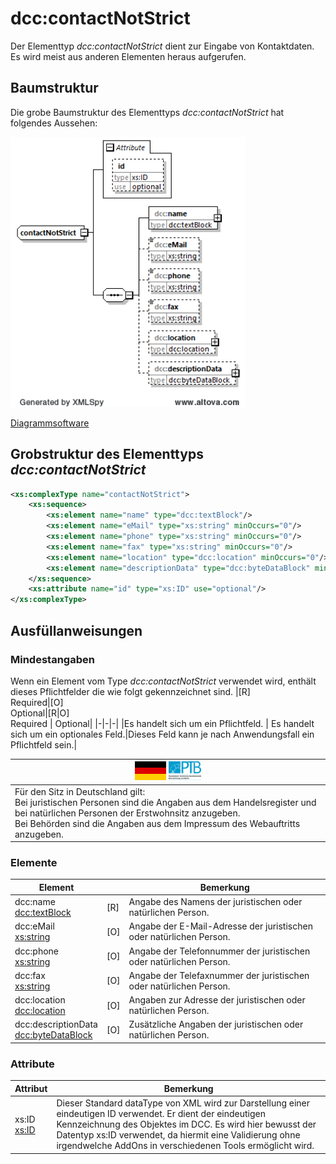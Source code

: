 # dcc:contactNotStrict

Der Elementtyp *dcc:contactNotStrict* dient zur Eingabe von Kontaktdaten. Es wird meist aus anderen Elementen heraus aufgerufen. 

## Baumstruktur

Die grobe Baumstruktur des Elementtyps *dcc:contactNotStrict* hat folgendes Aussehen:

<img src="../../images/contactNotStrict_raw.png" alt="contactNotStrict_raw" width="375" />

[Diagrammsoftware](../XSD_diagramviewer.md)

## Grobstruktur des Elementtyps *dcc:contactNotStrict* 
```xml
<xs:complexType name="contactNotStrict">
	<xs:sequence>
		<xs:element name="name" type="dcc:textBlock"/>
		<xs:element name="eMail" type="xs:string" minOccurs="0"/>
		<xs:element name="phone" type="xs:string" minOccurs="0"/>
		<xs:element name="fax" type="xs:string" minOccurs="0"/>
		<xs:element name="location" type="dcc:location" minOccurs="0"/>
		<xs:element name="descriptionData" type="dcc:byteDataBlock" minOccurs="0"/>
	</xs:sequence>
	<xs:attribute name="id" type="xs:ID" use="optional"/>
</xs:complexType>
```

## Ausfüllanweisungen

### Mindestangaben

Wenn ein Element vom Type *dcc:contactNotStrict* verwendet wird, enthält dieses Pflichtfelder die wie folgt gekennzeichnet sind.
|[R] <br> Required|[O] <br> Optional|[R\|O]<br>Required \| Optional|
|-|-|-|
|Es handelt sich um ein Pflichtfeld. | Es handelt sich um ein optionales Feld.|Dieses Feld kann je nach Anwendungsfall ein Pflichtfeld sein.|

|<img src="../../images/flagDE.png" alt="DE" height="30" /> <img src="../../images/flagPTB_DE.jpg" alt="PTB" height="30" />|
|-|
|Für den Sitz in Deutschland gilt:<br>Bei juristischen Personen sind die Angaben aus dem Handelsregister und bei natürlichen Personen der Erstwohnsitz anzugeben.<br>Bei Behörden sind die Angaben aus dem Impressum des Webauftritts anzugeben.

### Elemente
|Element||Bemerkung|
|-|-|-|
|dcc:name<br>[dcc:textBlock](../auxElements/textBlock.md)|[R]|Angabe des Namens der juristischen oder natürlichen Person.|
|dcc:eMail<br>[xs:string](https://www.w3.org/TR/xmlschema-2/#string)|[O]|Angabe der E-Mail-Adresse der juristischen oder natürlichen Person.|
|dcc:phone<br>[xs:string](https://www.w3.org/TR/xmlschema-2/#string)|[O]|Angabe der Telefonnummer der juristischen oder natürlichen Person.|
|dcc:fax<br>[xs:string](https://www.w3.org/TR/xmlschema-2/#string)|[O]|Angabe der Telefaxnummer der juristischen oder natürlichen Person.|
|dcc:location<br>[dcc:location](../auxElements/location.md)|[O]|Angaben zur Adresse der juristischen oder natürlichen Person.|
|dcc:descriptionData<br>[dcc:byteDataBlock](../auxElements/byteDataBlock.md)|[O]|Zusätzliche Angaben der juristischen oder natürlichen Person.|

### Attribute

|Attribut|Bemerkung|
|-|-|
|xs:ID<br>[xs:ID](https://www.w3.org/TR/xmlschema-2/#ID)|Dieser Standard dataType von XML wird zur Darstellung einer eindeutigen ID verwendet. Er dient der eindeutigen Kennzeichnung des Objektes im DCC. Es wird hier bewusst der Datentyp xs:ID verwendet, da hiermit eine Validierung ohne irgendwelche AddOns in verschiedenen Tools ermöglicht wird.|
